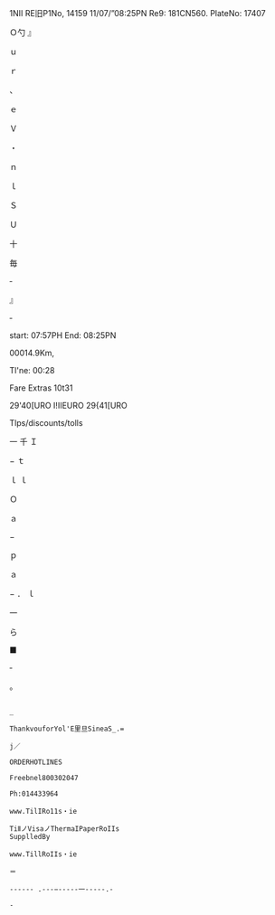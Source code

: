 1NII RE旧P1No, 14159
11/07/”08:25PN
Re9: 181CN560. PlateNo: 17407

Ｏ勺
』

ｕ

ｒ

、

ｅ

Ｖ

・

ｎ

ｌ

Ｓ

Ｕ

十

毎

‐

』

‐

start: 07:57PH
End: 08:25PN

00014.9Km,

Tl'ne: 00:28

Fare
Extras
10t31

29'40[URO
I!IIEURO
29{41[URO

Tlps/discounts/tolls

一
千
Ｉ

−
ｔ

ｌ
ｌ

Ｏ

ａ

−

ｐ

ａ

−
．
ｌ

一

ら

■

‐

。

~~~~~~~~~~~~~~~

_

ThankvouforYol'E里旦SineaS_.=

j／

ORDERHOTLINES

Freebnel800302047

Ph:014433964

www.TilIRo11s・ie

TiⅡノVisaノThermaIPaperRoIIs
SupplledBy

www.TillRoIIs・ie

＝

------ .---−-----一-----.-

-

